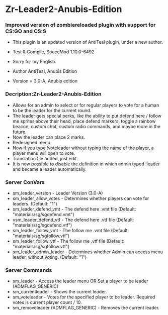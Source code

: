 # Zr-Leader2-Anubis-Edition
 
### Improved version of zombiereloaded plugin with support for CS:GO and CS:S

* This plugin is an updated version of AntiTeal plugin, under a new author.

* Test & Compile, SouceMod 1.10.0-6492
* Sorry for my English.

* Author AntiTeal, Anubis Edition
* Version = 3.0-A, Anubis edition

### Decription:Zr-Leader2-Anubis-Edition

* Allows for an admin to select or for regular players to vote for a human to be the leader for the current round. 
* The leader gets special perks, like the ability to put defend here / follow me sprites above their head, 
place defend markers, toggle a rainbow beacon, custom chat, custom radio commands, and maybe more in the future.
* Now the leader can place 2 marks.
* Redesigned menu.
* Now if you type !voteleader without typing the name of the player, a player menu will open to vote.
* Translation file added, just edit.
* It is now possible to disable the definition in which admin typed !leader and became a leader automatically.

### Server ConVars

* sm_leader_version - Leader Version (3.0-A)
* sm_leader_allow_votes - Determines whether players can vote for leaders. (Default: "1")
* sm_leader_defend_vmt - The defend here .vmt file (Default: "materials/sg/sgdefend.vmt")
* vsm_leader_defend_vtf - The defend here .vtf file (Default: "materials/sg/sgdefend.vtf")
* sm_leader_follow_vmt - The follow me .vmt file (Default: "materials/sg/sgfollow.vtf")
* sm_leader_follow_vtf - The follow me .vtf file (Default: "materials/sg/sgfollow.vtf")
* sm_leader_admin_leader - Determines whether Admin can access menu leader, without voting. (Default: "1")

### Server Commands

* sm_leader - Access the leader menu OR Set a player to be leader (ADMFLAG_GENERIC)
* sm_currentleader - Shows the current leader.
* sm_voteleader - Votes for the specified player to be leader. Required votes is current player count / 10.
* sm_removeleader (ADMFLAG_GENERIC) - Removes the current leader.

